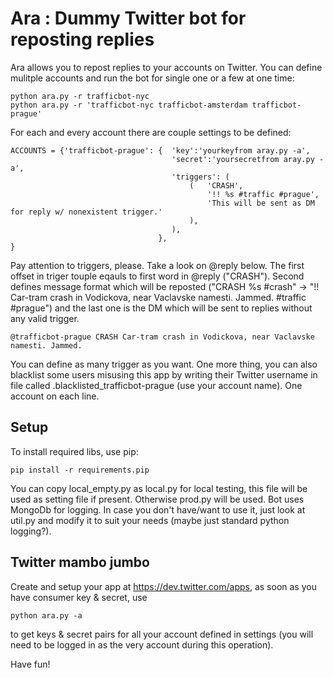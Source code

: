 Ara : Dummy Twitter bot for reposting replies
========================================================

Ara allows you to repost replies to your accounts on Twitter. You can define mulitple accounts and run the bot for single one or a few at one time:

    python ara.py -r trafficbot-nyc
    python ara.py -r 'trafficbot-nyc trafficbot-amsterdam trafficbot-prague'

For each and every account there are couple settings to be defined:

    ACCOUNTS = {'trafficbot-prague': {  'key':'yourkeyfrom aray.py -a',
                                        'secret':'yoursecretfrom aray.py -a',
                                        'triggers': (
                                            (   'CRASH',
                                                '!! %s #traffic #prague',
                                                'This will be sent as DM for reply w/ nonexistent trigger.'
                                            ),
                                        ),
                                     },
    }

Pay attention to triggers, please. Take a look on @reply below. The first offset in triger touple eqauls to first word in @reply ("CRASH"). Second defines message format which will be reposted ("CRASH %s #crash" -> "!! Car-tram crash in Vodickova, near Vaclavske namesti. Jammed. #traffic #prague") and the last one is the DM which will be sent to replies without any valid trigger.

    @trafficbot-prague CRASH Car-tram crash in Vodickova, near Vaclavske namesti. Jammed.

You can define as many trigger as you want. One more thing, you can also blacklist some users misusing this app by writing their Twitter username in file called .blacklisted_trafficbot-prague (use your account name). One account on each line.

Setup
-----

To install required libs, use pip:

    pip install -r requirements.pip

You can copy local_empty.py as local.py for local testing, this file will be used as setting file if present. Otherwise prod.py will be used. Bot uses MongoDb for logging. In case you don't have/want to use it, just look at util.py and modify it to suit your needs (maybe just standard python logging?).

Twitter mambo jumbo
-----

Create and setup your app at https://dev.twitter.com/apps, as soon as you have consumer key & secret, use

    python ara.py -a

to get keys & secret pairs for all your account defined in settings (you will need to be logged in as the very account during this operation).

Have fun!
